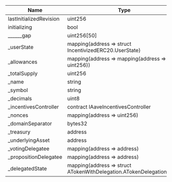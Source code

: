 | Name                    | Type                                                                  | Slot | Offset | Bytes | Contract                                                    |
|-------------------------|-----------------------------------------------------------------------|------|--------|-------|-------------------------------------------------------------|
| lastInitializedRevision | uint256                                                               | 0    | 0      | 32    | src/contracts/ATokenWithDelegation.sol:ATokenWithDelegation |
| initializing            | bool                                                                  | 1    | 0      | 1     | src/contracts/ATokenWithDelegation.sol:ATokenWithDelegation |
| ______gap               | uint256[50]                                                           | 2    | 0      | 1600  | src/contracts/ATokenWithDelegation.sol:ATokenWithDelegation |
| _userState              | mapping(address => struct IncentivizedERC20.UserState)                | 52   | 0      | 32    | src/contracts/ATokenWithDelegation.sol:ATokenWithDelegation |
| _allowances             | mapping(address => mapping(address => uint256))                       | 53   | 0      | 32    | src/contracts/ATokenWithDelegation.sol:ATokenWithDelegation |
| _totalSupply            | uint256                                                               | 54   | 0      | 32    | src/contracts/ATokenWithDelegation.sol:ATokenWithDelegation |
| _name                   | string                                                                | 55   | 0      | 32    | src/contracts/ATokenWithDelegation.sol:ATokenWithDelegation |
| _symbol                 | string                                                                | 56   | 0      | 32    | src/contracts/ATokenWithDelegation.sol:ATokenWithDelegation |
| _decimals               | uint8                                                                 | 57   | 0      | 1     | src/contracts/ATokenWithDelegation.sol:ATokenWithDelegation |
| _incentivesController   | contract IAaveIncentivesController                                    | 57   | 1      | 20    | src/contracts/ATokenWithDelegation.sol:ATokenWithDelegation |
| _nonces                 | mapping(address => uint256)                                           | 58   | 0      | 32    | src/contracts/ATokenWithDelegation.sol:ATokenWithDelegation |
| _domainSeparator        | bytes32                                                               | 59   | 0      | 32    | src/contracts/ATokenWithDelegation.sol:ATokenWithDelegation |
| _treasury               | address                                                               | 60   | 0      | 20    | src/contracts/ATokenWithDelegation.sol:ATokenWithDelegation |
| _underlyingAsset        | address                                                               | 61   | 0      | 20    | src/contracts/ATokenWithDelegation.sol:ATokenWithDelegation |
| _votingDelegatee        | mapping(address => address)                                           | 62   | 0      | 32    | src/contracts/ATokenWithDelegation.sol:ATokenWithDelegation |
| _propositionDelegatee   | mapping(address => address)                                           | 63   | 0      | 32    | src/contracts/ATokenWithDelegation.sol:ATokenWithDelegation |
| _delegatedState         | mapping(address => struct ATokenWithDelegation.ATokenDelegationState) | 64   | 0      | 32    | src/contracts/ATokenWithDelegation.sol:ATokenWithDelegation |
